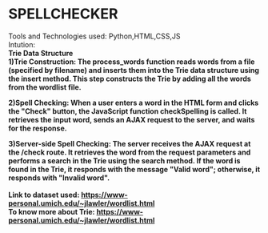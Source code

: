 # SPELLCHECKER
Tools and Technologies used: Python,HTML,CSS,JS <br>
Intution:<br>
<b>Trie Data Structure<b><br>
1)<b>Trie Construction<b>: The process_words function reads words from a file (specified by filename) and inserts them into the Trie data structure using the insert method. This step constructs the Trie by adding all the words from the wordlist file.

2)<b>Spell Checking<b>: When a user enters a word in the HTML form and clicks the "Check" button, the JavaScript function checkSpelling is called. It retrieves the input word, sends an AJAX request to the server, and waits for the response.

3)<b>Server-side Spell Checking<b>: The server receives the AJAX request at the /check route. It retrieves the word from the request parameters and performs a search in the Trie using the search method. If the word is found in the Trie, it responds with the message "Valid word"; otherwise, it responds with "Invalid word".
<br>
<br>
Link to dataset used: https://www-personal.umich.edu/~jlawler/wordlist.html <br>
To know more about Trie: https://www-personal.umich.edu/~jlawler/wordlist.html
